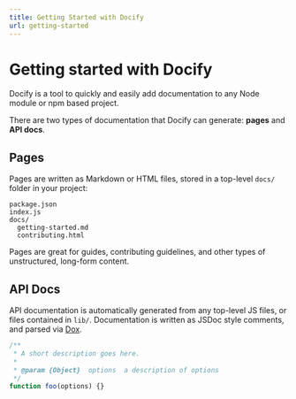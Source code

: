 ```yaml
---
title: Getting Started with Docify
url: getting-started
---
```


# Getting started with Docify

Docify is a tool to quickly and easily add documentation to any Node module or npm based project.

There are two types of documentation that Docify can generate: **pages** and **API docs**.

## Pages

Pages are written as Markdown or HTML files, stored in a top-level `docs/` folder in your project:

```
package.json
index.js
docs/
  getting-started.md
  contributing.html
```

Pages are great for guides, contributing guidelines, and other types of unstructured, long-form content.

## API Docs

API documentation is automatically generated from any top-level JS files, or files contained in `lib/`. Documentation is written as JSDoc style comments, and parsed via [Dox](https://github.com/tj/dox).

```js
/**
 * A short description goes here.
 *
 * @param {Object}  options  a description of options
 */
function foo(options) {}
```
